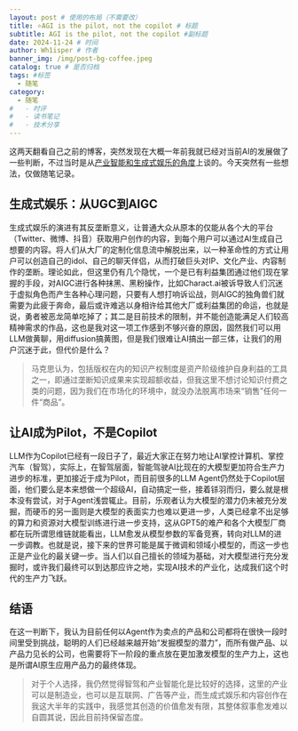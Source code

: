 ```yaml
---
layout: post # 使用的布局（不需要改）
title: ⭐️AGI is the pilot, not the copilot # 标题
subtitle: AGI is the pilot, not the copilot #副标题
date: 2024-11-24 # 时间
author: Wh1isper # 作者
banner_img: /img/post-bg-coffee.jpeg
catalog: true # 是否归档
tags: #标签
  - 随笔
category:
  - 随笔
#   - 时评
#   - 读书笔记
#   - 技术分享
---
```


这两天翻看自己之前的博客，突然发现在大概一年前我就已经对当前AI的发展做了一些判断，不过当时是从[产业智能和生成式娱乐的角度](https://wh1isper.github.io/2024/01/09/2024-01-10-AIGC%E4%B8%8E%E6%95%B0%E5%AD%97%E7%BB%8F%E6%B5%8E/)上谈的。今天突然有一些想法，仅做随笔记录。

## 生成式娱乐：从UGC到AIGC

生成式娱乐的演进有其反垄断意义，让普通大众从原本的仅能从各个大的平台（Twitter、微博、抖音）获取用户创作的内容，到每个用户可以通过AI生成自己想要的内容。将人们从大厂的定制化信息流中解脱出来，以一种革命性的方式让用户可以创造自己的idol、自己的聊天伴侣，从而打破巨头对IP、文化产业、内容制作的垄断。理论如此，但这里仍有几个隐忧，一个是已有利益集团通过他们现在掌握的手段，对AIGC进行各种抹黑、黑粉操作，比如Charact.ai被诉导致人们沉迷于虚拟角色而产生各种心理问题，只要有人想打响诉讼战，则AIGC的独角兽们就需要为此疲于奔命，最后或许难逃以身相许给其他大厂或利益集团的命运，也就是说，勇者被恶龙简单吃掉了；其二是目前技术的限制，并不能创造能满足人们较高精神需求的作品，这也是我对这一项工作感到不够兴奋的原因，固然我们可以用LLM做黄聊，用diffusion搞黄图，但是我们很难让AI搞出一部三体，让我们的用户沉迷于此，但代价是什么？

> 马克思认为，包括版权在内的知识产权制度是资产阶级维护自身利益的工具之一，即通过垄断知识成果来实现超额收益，但我这里不想讨论知识付费之类的问题，因为我们在市场化的环境中，就没办法脱离市场来“销售”任何一件“商品”。

## 让AI成为Pilot，不是Copilot

LLM作为Copilot已经有一段日子了，最近大家正在努力地让AI掌控计算机、掌控汽车（智驾），实际上，在智驾层面，智能驾驶AI比现在的大模型更加符合生产力进步的标准，更加接近于成为Pilot，而目前很多的LLM Agent仍然处于Copilot层面，他们要么是本来想做一个超级AI，自动搞定一些，接着铩羽而归，要么就是根本没有尝试，对于Agent浅尝辄止。目前，乐观者认为大模型的潜力仍未被充分发掘，而硬币的另一面则是大模型的表面实力也难以更进一步，人类已经拿不出足够的算力和资源对大模型训练进行进一步支持，这从GPT5的难产和各个大模型厂商都在玩所谓思维链就能看出，LLM愈发从模型参数的军备竞赛，转向对LLM的进一步调教。也就是说，接下来的世界可能是属于微调和领域小模型的，而这一步也正是产业化的最关键一步。当人们以自己擅长的领域为基础，对大模型进行充分发掘时，或许我们最终可以到达那应许之地，实现AI技术的产业化，达成我们这个时代的生产力飞跃。

## 结语

在这一判断下，我认为目前任何以Agent作为卖点的产品和公司都将在很快一段时间里受到挑战，聪明的人们已经越来越开始“发掘模型的潜力”，而所有做产品、以产品力见长的公司，也需要将下一阶段的重点放在更加激发模型的生产力上，这也是所谓AI原生应用产品力的最终体现。

> 对于个人选择，我仍然觉得智驾和产业智能化是比较好的选择，这里的产业可以是制造业，也可以是互联网、广告等产业，而生成式娱乐和内容创作在我这大半年的实践中，我感觉其创造的价值愈发有限，其整体叙事愈发难以自圆其说，因此目前持保留态度。
